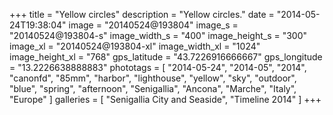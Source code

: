 +++
title = "Yellow circles"
description = "Yellow circles."
date = "2014-05-24T19:38:04"
image = "20140524@193804"
image_s = "20140524@193804-s"
image_width_s = "400"
image_height_s = "300"
image_xl = "20140524@193804-xl"
image_width_xl = "1024"
image_height_xl = "768"
gps_latitude = "43.7226916666667"
gps_longitude = "13.2226638888883"
phototags = [ "2014-05-24", "2014-05", "2014", "canonfd", "85mm", "harbor", "lighthouse", "yellow", "sky", "outdoor", "blue", "spring", "afternoon", "Senigallia", "Ancona", "Marche", "Italy", "Europe" ]
galleries = [ "Senigallia City and Seaside", "Timeline 2014" ]
+++
